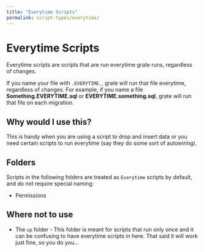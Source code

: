 ```yaml
---
title: "Everytime Scripts"
permalink: script-types/everytime/
---
```

# Everytime Scripts
Everytime scripts are scripts that are run everytime grate runs, regardless of changes.  

If you name your file with `.EVERYTIME.`, grate will run that file everytime, regardless of changes.  For example, if you name a file **Something.EVERYTIME.sql** or **EVERYTIME.something.sql**, grate will run that file on each migration. 

## Why would I use this?
This is handy when you are using a script to drop and insert data or you need certain scripts to run everytime (say they do some sort of autowiring).

## Folders
Scripts in the following folders are treated as `Everytime` scripts by default, and do not require special naming:

* Permissions


## Where not to use
* The `up` folder - This folder is meant for scripts that run only once and it can be confusing to have everytime scripts in here.  That said it will work just fine, so you do you...
 

